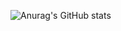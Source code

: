 ![Anurag's GitHub stats](https://github-readme-stats.vercel.app/api?username=haniefautophile-official&theme=chartreuse-dark&show_icons=true)
